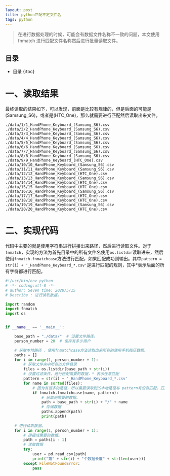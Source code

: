 ```yaml
---
layout: post
title: python匹配不定文件名
tags: python
---
```



> 在进行数据处理的时候，可能会有数据文件名称不一致的问题，本文使用fnmatch 进行匹配文件名称然后进行批量读取文件。

##  目录
* 目录
{:toc}
# 一、读取结果

最终读取的结果如下，可以发现，前面是比较有规律的，但是后面的可能是(Samsung_S6)，或者是(HTC_One)，那么就需要进行匹配然后读取出来文件。

```shell
./data/1/1_HandPhone_Keyboard_(Samsung_S6).csv
./data/2/2_HandPhone_Keyboard_(Samsung_S6).csv
./data/3/3_HandPhone_Keyboard_(Samsung_S6).csv
./data/4/4_HandPhone_Keyboard_(Samsung_S6).csv
./data/5/5_HandPhone_Keyboard_(Samsung_S6).csv
./data/6/6_HandPhone_Keyboard_(Samsung_S6).csv
./data/7/7_HandPhone_Keyboard_(Samsung_S6).csv
./data/8/8_HandPhone_Keyboard_(Samsung_S6).csv
./data/9/9_HandPhone_Keyboard_(HTC_One).csv
./data/10/10_HandPhone_Keyboard_(Samsung_S6).csv
./data/11/11_HandPhone_Keyboard_(Samsung_S6).csv
./data/12/12_HandPhone_Keyboard_(HTC_One).csv
./data/13/13_HandPhone_Keyboard_(Samsung_S6).csv
./data/14/14_HandPhone_Keyboard_(HTC_One).csv
./data/15/15_HandPhone_Keyboard_(HTC_One).csv
./data/16/16_HandPhone_Keyboard_(Samsung_S6).csv
./data/17/17_HandPhone_Keyboard_(HTC_One).csv
./data/18/18_HandPhone_Keyboard_(HTC_One).csv
./data/19/19_HandPhone_Keyboard_(Samsung_S6).csv
./data/20/20_HandPhone_Keyboard_(HTC_One).csv
```

# 二、实现代码

代码中主要的就是使用字符串进行拼接出来路径，然后进行读取文件。对于`fnmatch`，实现的方法为首先目录中的所有文件名使用`os.listdir`读取进来，然后使用`fnmatch.fnmatchcase`方法进行匹配，如果匹配成功则输出。其中`pattern = str(i) + '_HandPhone_Keyboard_*.csv'`是进行匹配的规则，其中\*表示后面的所有字符都进行匹配。

```python
#!/usr/bin/env python 
# -*- coding:utf-8 -*-
# author: Seven time: 2020/5/15 
# Describe : 进行读取数据。

import random
import fnmatch
import os


if __name__ == '__main__':

    base_path = "./data/"  # 设置文件路径。
    person_number = 20  # 保存有多少用户

    # 获取本地路径 ，使用fnmatchcase方法读取出来所有的使用手机按压数据。
    paths = []
    for i in range(1, person_number + 1):
        # 获取文件夹中所有的文件目录
        files = os.listdir(base_path + str(i))
        # 设置过滤条件，进行匹配需要的数据，* 表示任意匹配
        pattern = str(i) + '_HandPhone_Keyboard_*.csv'
        for name in sorted(files):
            # 因为有很多的路径，所以需要读取到的本地路径与 pattern有没有匹配，匹配成功的是需要的
            if fnmatch.fnmatchcase(name, pattern):
                # 获取到需要的数据。
                path = base_path + str(i) + "/" + name
                # 存储数据
                paths.append(path)
                print(path)
	
    # 进行读取数据。
    for i in range(1, person_number + 1):
        # 拼接成需要的数据。
        path = paths[i - 1]
        # 读取数据
        try:
            user = pd.read_csv(path)
            print("第" + str(i) + "个数据长度" + str(len(user)))
        except FileNotFoundError:
            pass

```

